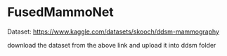 # FusedMammoNet
Dataset: https://www.kaggle.com/datasets/skooch/ddsm-mammography
  
  download the dataset from the above link and upload it into ddsm folder
